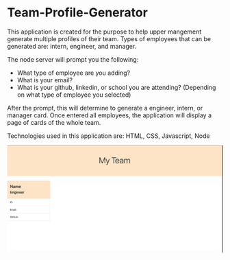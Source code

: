# Team-Profile-Generator

This application is created for the purpose to help upper mangement generate multiple profiles of their team. Types of employees that can be generated are: intern, engineer, and manager. 

The node server will prompt you the following: 

* What type of employee are you adding? 
* What is your email?
* What is your github, linkedin, or school you are attending? (Depending on what type of employee you selected)

After the prompt, this will determine to generate a engineer, intern, or manager card. Once entered all employees, the application will display a page of cards of the whole team.

Technologies used in this application are: HTML, CSS, Javascript, Node

![](images/Team-Generator-pic.png)
